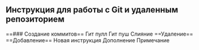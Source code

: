 ## Инструкция для работы с Git и удаленным репозиторием
==### Создание коммитов==
Гит пулл
Гит пуш
Слияние
==Удаление==
==Добавление==
Новая инструкция
Дополнение
Примечание
